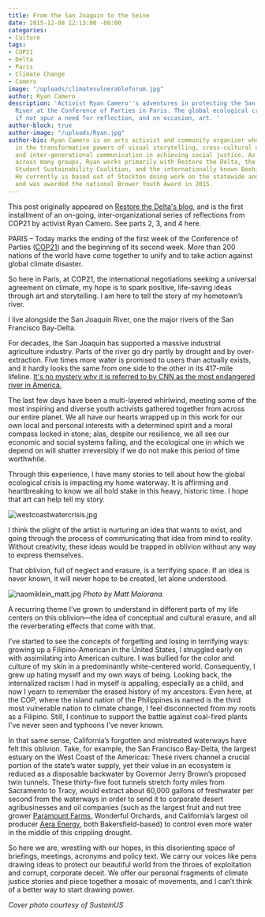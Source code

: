 ```yaml
---
title: From the San Joaquin to the Seine
date: 2015-12-08 12:13:00 -08:00
categories:
- Culture
tags:
- COP21
- Delta
- Paris
- Climate Change
- Camero
image: "/uploads/climatevulnerableforum.jpg"
author: Ryan Camero
description: 'Activist Ryan Camero''s adventures in protecting the San Joaquin Delta
  River at the Conference of Parties in Paris. The global ecological crisis does nothing
  if not spur a need for reflection, and on occasion, art. '
author-block: true
author-image: "/uploads/Ryan.jpg"
author-bio: Ryan Camero is an arts activist and community organizer who believes wholeheartedly
  in the transformative powers of visual storytelling, cross-cultural understanding,
  and inter-generational communication in achieving social justice. As a coalition-builder
  across many groups, Ryan works primarily with Restore the Delta, the statewide California
  Student Sustainability Coalition, and the internationally known Beehive Design Collective.
  He currently is based out of Stockton doing work on the statewide and national level
  and was awarded the national Brower Youth Award in 2015.
---
```


This post originally appeared on [Restore the Delta's blog](http://restorethedelta.org/blog/a-child-of-the-san-joaquin-river-at-the-paris-climate-conference/), and is the first installment of an on-going, inter-organizational series of reflections from COP21 by activist Ryan Camero. See parts 2, 3, and 4 here.

PARIS – Today marks the ending of the first week of the Conference of Parties ([COP21](http://newsroom.unfccc.int/paris/)) and the beginning of its second week. More than 200 nations of the world have come together to unify and to take action against global climate disaster.

So here in Paris, at COP21, the international negotiations seeking a universal agreement on climate, my hope is to spark positive, life-saving ideas through art and storytelling. I am here to tell the story of my hometown’s river.

I live alongside the San Joaquin River, one the major rivers of the San Francisco Bay-Delta.

For decades, the San Joaquin has supported a massive industrial agriculture industry. Parts of the river go dry partly by drought and by over-extraction. Five times more water is promised to users than actually exists, and it hardly looks the same from one side to the other in its 417-mile lifeline. [It's no mystery why it is referred to by CNN as the most endangered river in America.](http://edition.cnn.com/interactive/2014/09/opinion/endangered-river-ctl/)

The last few days have been a multi-layered whirlwind, meeting some of the most inspiring and diverse youth activists gathered together from across our entire planet. We all have our hearts wrapped up in this work for our own local and personal interests with a determined spirit and a moral compass locked in stone; alas, despite our resilience, we all see our economic and social systems failing, and the ecological one in which we depend on will shatter irreversibly if we do not make this period of time worthwhile.

Through this experience, I have many stories to tell about how the global ecological crisis is impacting my home waterway. It is affirming and heartbreaking to know we all hold stake in this heavy, historic time. I hope that art can help tell my story.

![westcoastwatercrisis.jpg](/uploads/westcoastwatercrisis.jpg)

I think the plight of the artist is nurturing an idea that wants to exist, and going through the process of communicating that idea from mind to reality. Without creativity, these ideas would be trapped in oblivion without any way to express themselves.

That oblivion, full of neglect and erasure, is a terrifying space. If an idea is never known, it will never hope to be created, let alone understood.

![naomiklein_matt.jpg](/uploads/naomiklein_matt.jpg)
*Photo by Matt Maiorana.*

A recurring theme I’ve grown to understand in different parts of my life centers on this oblivion—the idea of conceptual and cultural erasure, and all the reverberating effects that come with that.

I’ve started to see the concepts of forgetting and losing in terrifying ways: growing up a Filipino-American in the United States, I struggled early on with assimilating into American culture. I was bullied for the color and culture of my skin in a predominantly white-centered world. Consequently, I grew up hating myself and my own ways of being. Looking back, the internalized racism I had in myself is appalling, especially as a child, and now I yearn to remember the erased history of my ancestors. Even here, at the COP, where the island nation of the Philippines is named is the third most vulnerable nation to climate change, I feel disconnected from my roots as a Filipino. Still, I continue to support the battle against coal-fired plants I've never seen and typhoons I’ve never known.

In that same sense, California’s forgotten and mistreated waterways have felt this oblivion. Take, for example, the San Francisco Bay-Delta, the largest estuary on the West Coast of the Americas: These rivers channel a crucial portion of the state’s water supply, yet their value in an ecosystem is reduced as a disposable backwater by Governor Jerry Brown’s proposed twin tunnels. These thirty-five foot tunnels stretch forty miles from Sacramento to Tracy, would extract about 60,000 gallons of freshwater per second from the waterways in order to send it to corporate desert agribusinesses and oil companies (such as the largest fruit and nut tree grower [Paramount Farms](http://www.earthisland.org/journal/index.php/eij/article/lost_in_the_valley_of_excess/), Wonderful Orchards, and California’s largest oil producer [Aera Energy](http://www.biologicaldiversity.org/news/press_releases/2014/oil-and-gas-11-12-2014.html), both Bakersfield-based) to control even more water in the middle of this crippling drought.

So here we are, wrestling with our hopes, in this disorienting space of briefings, meetings, acronyms and policy text. We carry our voices like pens drawing ideas to protect our beautiful world from the throes of exploitation and corrupt, corporate deceit. We offer our personal fragments of climate justice stories and piece together a mosaic of movements, and I can’t think of a better way to start drawing power.

*Cover photo courtesy of SustainUS*
